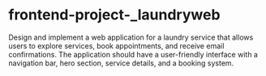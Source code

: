# frontend-project-_laundryweb
Design and implement a web application for a laundry service that allows users to explore services, book appointments, and receive email confirmations. The application should have a user-friendly interface with a navigation bar, hero section, service details, and a booking system.
